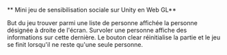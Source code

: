 ** Mini jeu  de sensibilisation sociale sur Unity en Web GL** 

But du jeu trouver parmi une liste de personne affichée la personne désignée à droite de l'écran. 
Survoler une personne affiche des informations sur cette dernière. 
Le bouton clear réinitialise la partie et le jeu se finit lorsqu'il ne reste qu'une seule personne. 
